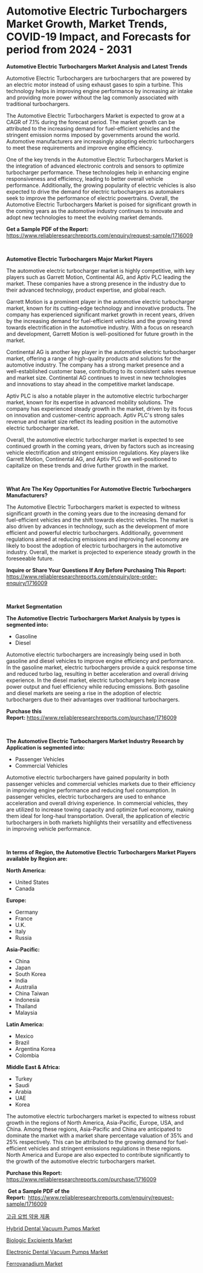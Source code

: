 <p><h1>Automotive Electric Turbochargers Market Growth, Market Trends, COVID-19 Impact, and Forecasts for period from 2024 - 2031</h1></p><p><strong>Automotive Electric Turbochargers Market Analysis and Latest Trends</strong></p>
<p><p>Automotive Electric Turbochargers are turbochargers that are powered by an electric motor instead of using exhaust gases to spin a turbine. This technology helps in improving engine performance by increasing air intake and providing more power without the lag commonly associated with traditional turbochargers.</p><p>The Automotive Electric Turbochargers Market is expected to grow at a CAGR of 7.1% during the forecast period. The market growth can be attributed to the increasing demand for fuel-efficient vehicles and the stringent emission norms imposed by governments around the world. Automotive manufacturers are increasingly adopting electric turbochargers to meet these requirements and improve engine efficiency.</p><p>One of the key trends in the Automotive Electric Turbochargers Market is the integration of advanced electronic controls and sensors to optimize turbocharger performance. These technologies help in enhancing engine responsiveness and efficiency, leading to better overall vehicle performance. Additionally, the growing popularity of electric vehicles is also expected to drive the demand for electric turbochargers as automakers seek to improve the performance of electric powertrains. Overall, the Automotive Electric Turbochargers Market is poised for significant growth in the coming years as the automotive industry continues to innovate and adopt new technologies to meet the evolving market demands.</p></p>
<p><strong>Get a Sample PDF of the Report:&nbsp;</strong> <a href="https://www.reliableresearchreports.com/enquiry/request-sample/1716009">https://www.reliableresearchreports.com/enquiry/request-sample/1716009</a></p>
<p>&nbsp;</p>
<p><strong>Automotive Electric Turbochargers Major Market Players</strong></p>
<p><p>The automotive electric turbocharger market is highly competitive, with key players such as Garrett Motion, Continental AG, and Aptiv PLC leading the market. These companies have a strong presence in the industry due to their advanced technology, product expertise, and global reach.</p><p>Garrett Motion is a prominent player in the automotive electric turbocharger market, known for its cutting-edge technology and innovative products. The company has experienced significant market growth in recent years, driven by the increasing demand for fuel-efficient vehicles and the growing trend towards electrification in the automotive industry. With a focus on research and development, Garrett Motion is well-positioned for future growth in the market.</p><p>Continental AG is another key player in the automotive electric turbocharger market, offering a range of high-quality products and solutions for the automotive industry. The company has a strong market presence and a well-established customer base, contributing to its consistent sales revenue and market size. Continental AG continues to invest in new technologies and innovations to stay ahead in the competitive market landscape.</p><p>Aptiv PLC is also a notable player in the automotive electric turbocharger market, known for its expertise in advanced mobility solutions. The company has experienced steady growth in the market, driven by its focus on innovation and customer-centric approach. Aptiv PLC's strong sales revenue and market size reflect its leading position in the automotive electric turbocharger market.</p><p>Overall, the automotive electric turbocharger market is expected to see continued growth in the coming years, driven by factors such as increasing vehicle electrification and stringent emission regulations. Key players like Garrett Motion, Continental AG, and Aptiv PLC are well-positioned to capitalize on these trends and drive further growth in the market.</p></p>
<p>&nbsp;</p>
<p><strong>What Are The Key Opportunities For Automotive Electric Turbochargers Manufacturers?</strong></p>
<p><p>The Automotive Electric Turbochargers market is expected to witness significant growth in the coming years due to the increasing demand for fuel-efficient vehicles and the shift towards electric vehicles. The market is also driven by advances in technology, such as the development of more efficient and powerful electric turbochargers. Additionally, government regulations aimed at reducing emissions and improving fuel economy are likely to boost the adoption of electric turbochargers in the automotive industry. Overall, the market is projected to experience steady growth in the foreseeable future.</p></p>
<p><strong>Inquire or Share Your Questions If Any Before Purchasing This Report:</strong> <a href="https://www.reliableresearchreports.com/enquiry/pre-order-enquiry/1716009">https://www.reliableresearchreports.com/enquiry/pre-order-enquiry/1716009</a></p>
<p>&nbsp;</p>
<p><strong>Market Segmentation</strong></p>
<p><strong>The Automotive Electric Turbochargers Market Analysis by types is segmented into:</strong></p>
<p><ul><li>Gasoline</li><li>Diesel</li></ul></p>
<p><p>Automotive electric turbochargers are increasingly being used in both gasoline and diesel vehicles to improve engine efficiency and performance. In the gasoline market, electric turbochargers provide a quick response time and reduced turbo lag, resulting in better acceleration and overall driving experience. In the diesel market, electric turbochargers help increase power output and fuel efficiency while reducing emissions. Both gasoline and diesel markets are seeing a rise in the adoption of electric turbochargers due to their advantages over traditional turbochargers.</p></p>
<p><strong>Purchase this Report:&nbsp;</strong><a href="https://www.reliableresearchreports.com/purchase/1716009">https://www.reliableresearchreports.com/purchase/1716009</a></p>
<p>&nbsp;</p>
<p><strong>The Automotive Electric Turbochargers Market Industry Research by Application is segmented into:</strong></p>
<p><ul><li>Passenger Vehicles</li><li>Commercial Vehicles</li></ul></p>
<p><p>Automotive electric turbochargers have gained popularity in both passenger vehicles and commercial vehicles markets due to their efficiency in improving engine performance and reducing fuel consumption. In passenger vehicles, electric turbochargers are used to enhance acceleration and overall driving experience. In commercial vehicles, they are utilized to increase towing capacity and optimize fuel economy, making them ideal for long-haul transportation. Overall, the application of electric turbochargers in both markets highlights their versatility and effectiveness in improving vehicle performance.</p></p>
<p>&nbsp;</p>
<p><strong>In terms of Region, the Automotive Electric Turbochargers Market Players available by Region are:</strong></p>
<p>
    <p> <strong> North America: </strong>
        <ul>
            <li>United States</li>
            <li>Canada</li>
        </ul>
        </p> 
    <p> <strong> Europe: </strong>
        <ul>
            <li>Germany</li>
            <li>France</li>
            <li>U.K.</li>
            <li>Italy</li>
            <li>Russia</li>
        </ul>
        </p> 
    <p> <strong> Asia-Pacific: </strong>
        <ul>
            <li>China</li>
            <li>Japan</li>
            <li>South Korea</li>
            <li>India</li>
            <li>Australia</li>
            <li>China Taiwan</li>
            <li>Indonesia</li>
            <li>Thailand</li>
            <li>Malaysia</li>
        </ul>
        </p> 
    <p> <strong> Latin America: </strong>
        <ul>
            <li>Mexico</li>
            <li>Brazil</li>
            <li>Argentina Korea</li>
            <li>Colombia</li>
        </ul>
        </p> 
    <p> <strong> Middle East & Africa: </strong>
        <ul>
            <li>Turkey</li>
            <li>Saudi</li>
            <li>Arabia</li>
            <li>UAE</li>
            <li>Korea</li>
        </ul>
    </p>
    </p>
<p><p>The automotive electric turbochargers market is expected to witness robust growth in the regions of North America, Asia-Pacific, Europe, USA, and China. Among these regions, Asia-Pacific and China are anticipated to dominate the market with a market share percentage valuation of 35% and 25% respectively. This can be attributed to the growing demand for fuel-efficient vehicles and stringent emissions regulations in these regions. North America and Europe are also expected to contribute significantly to the growth of the automotive electric turbochargers market.</p></p>
<p><strong>Purchase this Report: </strong><a href="https://www.reliableresearchreports.com/purchase/1716009">https://www.reliableresearchreports.com/purchase/1716009</a></p>
<p>&nbsp;<strong>Get a Sample PDF of the Report:&nbsp;&nbsp;</strong><a href="https://www.reliableresearchreports.com/enquiry/request-sample/1716009">https://www.reliableresearchreports.com/enquiry/request-sample/1716009</a></p>
<p><strong></strong></p>
<p><p><a href="https://medium.com/@henrywheeler53/%EA%B3%A0%EA%B8%89-%EC%9A%94%EB%B2%95-%EC%9D%98%EC%95%BD%ED%92%88-%EC%8B%9C%EC%9E%A5-%EA%B7%9C%EB%AA%A8%EB%8A%94-%EA%B8%80%EB%A1%9C%EB%B2%8C-%EC%82%B0%EC%97%85%EC%97%90%EC%84%9C-%EA%B0%80%EC%9E%A5-%EC%A2%8B%EC%9D%80-%EB%A7%88%EC%BC%80%ED%8C%85-%EC%B1%84%EB%84%90%EC%9D%84-%EB%B3%B4%EC%97%AC%EC%A4%8D%EB%8B%88%EB%8B%A4-0df67c4eed9b">고급 요법 약용 제품</a></p><p><a href="https://circular-yam-9b9.notion.site/Hybrid-Dental-Vacuum-Pumps-Market-Size-and-Growth-Market-Segmentation-Regional-and-Country-Breakdo-a9fec40ce35d424ea630d78a1b9dacdb">Hybrid Dental Vacuum Pumps Market</a></p><p><a href="https://view.publitas.com/reportprime-1/biologic-excipients-market-analysis-and-market-size-global-industry-overview-market-segmentation-and-forecast-2024-to-2031/">Biologic Excipients Market</a></p><p><a href="https://angry-finch-aaf.notion.site/Electronic-Dental-Vacuum-Pumps-Market-with-the-goal-of-estimating-the-market-size-and-future-growth--5df027324c00406ab46ee93ca4e7d5da">Electronic Dental Vacuum Pumps Market</a></p><p><a href="https://view.publitas.com/reportprime-1/ferrovanadium-market-research-report-forecasted-for-period-from-2024-2031-by-market-type-market-application-and-region/">Ferrovanadium Market</a></p></p>